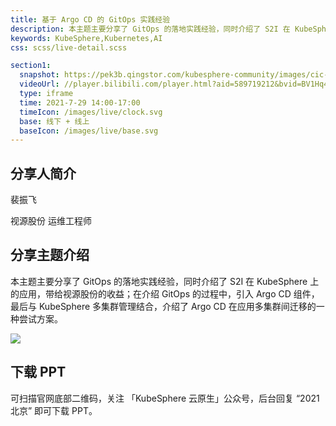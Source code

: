 ```yaml
---
title: 基于 Argo CD 的 GitOps 实践经验
description: 本主题主要分享了 GitOps 的落地实践经验，同时介绍了 S2I 在 KubeSphere 上的应⽤，带给视源股份的收益；在介绍 GitOps 的过程中，引⼊ Argo CD 组件，最后与 KubeSphere 多集群管理结合，介绍了 Argo CD 在应⽤多集群间迁移的⼀种尝试⽅案。
keywords: KubeSphere,Kubernetes,AI
css: scss/live-detail.scss

section1:
  snapshot: https://pek3b.qingstor.com/kubesphere-community/images/cic-peizhenfei.jpeg
  videoUrl: //player.bilibili.com/player.html?aid=589719212&bvid=BV1Hq4y1Q7Py&cid=383590164&page=1&high_quality=1
  type: iframe
  time: 2021-7-29 14:00-17:00
  timeIcon: /images/live/clock.svg
  base: 线下 + 线上
  baseIcon: /images/live/base.svg
---
```


## 分享人简介

裴振飞

视源股份 运维工程师


## 分享主题介绍

本主题主要分享了 GitOps 的落地实践经验，同时介绍了 S2I 在 KubeSphere 上的应⽤，带给视源股份的收益；在介绍 GitOps 的过程中，引⼊ Argo CD 组件，最后与 KubeSphere 多集群管理结合，介绍了 Argo CD 在应⽤多集群间迁移的⼀种尝试⽅案。

![](https://pek3b.qingstor.com/kubesphere-community/images/peizhenfei-cic.jpg)

## 下载 PPT

可扫描官网底部二维码，关注 「KubeSphere 云原生」公众号，后台回复 “2021 北京” 即可下载 PPT。

